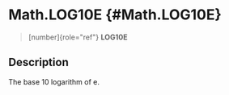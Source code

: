 Math.LOG10E {#Math.LOG10E}
===========

> [number]{role="ref"} **LOG10E**

Description
-----------

The base 10 logarithm of e.
